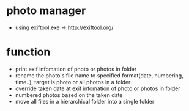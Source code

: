 # photo manager
- using exiftool.exe -> http://exiftool.org/

# function
- print exif infomation of photo or photos in folder
- rename the photo's file name to specified format(date, numbering, time..), target is photo or all photos in a folder
- override taken date at exif infomation of photo or photos in folder
- numbered photos based on the taken date
- move all files in a hierarchical folder into a single folder
